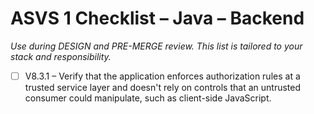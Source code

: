 # ASVS 1 Checklist – Java – Backend

_Use during DESIGN and PRE-MERGE review. This list is tailored to your stack and responsibility._

- [ ] V8.3.1 – Verify that the application enforces authorization rules at a trusted service layer and doesn't rely on controls that an untrusted consumer could manipulate, such as client-side JavaScript.
